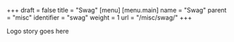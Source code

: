 +++
draft = false
title = "Swag"
[menu]
  [menu.main]
    name = "Swag"
    parent = "misc"
    identifier = "swag"
    weight = 1
    url = "/misc/swag/"
+++

Logo story goes here
